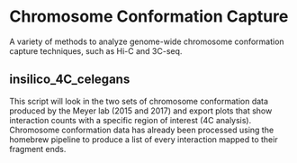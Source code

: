 # Chromosome Conformation Capture
A variety of methods to analyze genome-wide chromosome conformation capture techniques, such as Hi-C and 3C-seq. 


## insilico_4C_celegans
This script will look in the two sets of chromosome conformation data produced by the Meyer lab (2015 and 2017) and export plots that show interaction counts with a specific region of interest (4C analysis). Chromosome conformation data has already been processed using the homebrew pipeline to produce a list of every interaction mapped to their fragment ends.
